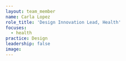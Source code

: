 ```yaml
---
layout: team_member
name: Carla Lopez
role_title: 'Design Innovation Lead, Health'
focuses:
  - health
practice: Design
leadership: false
image:
---
```


